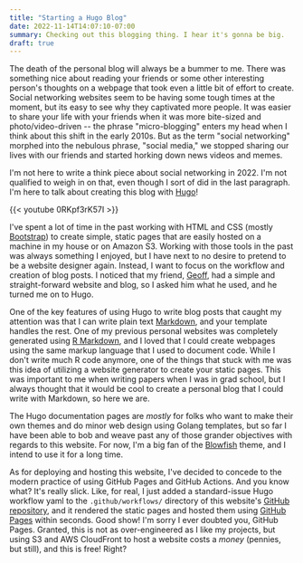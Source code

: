 ```yaml
---
title: "Starting a Hugo Blog"
date: 2022-11-14T14:07:10-07:00
summary: Checking out this blogging thing. I hear it's gonna be big.
draft: true
---
```


The death of the personal blog will always be a bummer to me. There was something nice about reading your friends or some other interesting person's thoughts on a webpage that took even a little bit of effort to create. Social networking websites seem to be having some tough times at the moment, but its easy to see why they captivated more people. It was easier to share your life with your friends when it was more bite-sized and photo/video-driven -- the phrase "micro-blogging" enters my head when I think about this shift in the early 2010s. But as the term "social networking" morphed into the nebulous phrase, "social media," we stopped sharing our lives with our friends and started horking down news videos and memes.

I'm not here to write a think piece about social networking in 2022. I'm not qualified to weigh in on that, even though I sort of did in the last paragraph. I'm here to talk about creating this blog with [Hugo](https://gohugo.io/)!

{{< youtube 0RKpf3rK57I >}}

I've spent a lot of time in the past working with HTML and CSS (mostly [Bootstrap](https://getbootstrap.com/)) to create simple, static pages that are easily hosted on a machine in my house or on Amazon S3. Working with those tools in the past was always something I enjoyed, but I have next to no desire to pretend to be a website designer again. Instead, I want to focus on the workflow and creation of blog posts. I noticed that my friend, [Geoff](https://pado.name/), had a simple and straight-forward website and blog, so I asked him what he used, and he turned me on to Hugo.

One of the key features of using Hugo to write blog posts that caught my attention was that I can write plain text [Markdown](https://daringfireball.net/projects/markdown/), and your template handles the rest. One of my previous personal websites was completely generated using [R Markdown](https://rmarkdown.rstudio.com/), and I loved that I could create webpages using the same markup language that I used to document code. While I don't write much R code anymore, one of the things that stuck with me was this idea of utilizing a website generator to create your static pages. This was important to me when writing papers when I was in grad school, but I always thought that it would be cool to create a personal blog that I could write with Markdown, so here we are.

The Hugo documentation pages are _mostly_ for folks who want to make their own themes and do minor web design using Golang templates, but so far I have been able to bob and weave past any of those grander objectives with regards to this website. For now, I'm a big fan of the [Blowfish](https://nunocoracao.github.io/blowfish/) theme, and I intend to use it for a long time.

As for deploying and hosting this website, I've decided to concede to the modern practice of using GitHub Pages and GitHub Actions. And you know what? It's really slick. Like, for real, I just added a standard-issue Hugo workflow yaml to the `.github/workflows/` directory of this website's [GitHub repository](https://github.com/zfleeman/zfleeman.com), and it rendered the static pages and hosted them using [GitHub Pages](https://pages.github.com/) within seconds. Good show! I'm sorry I ever doubted you, GitHub Pages. Granted, this is not as over-engineered as I like my projects, but using S3 and AWS CloudFront to host a website costs a _money_ (pennies, but still), and this is free! Right?